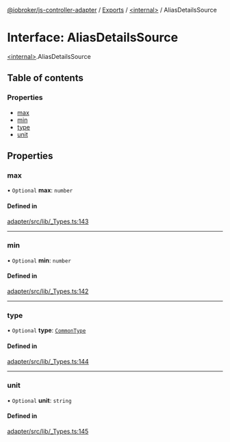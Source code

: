 [@iobroker/js-controller-adapter](../README.md) / [Exports](../modules.md) / [\<internal\>](../modules/internal_.md) / AliasDetailsSource

# Interface: AliasDetailsSource

[\<internal\>](../modules/internal_.md).AliasDetailsSource

## Table of contents

### Properties

- [max](internal_.AliasDetailsSource.md#max)
- [min](internal_.AliasDetailsSource.md#min)
- [type](internal_.AliasDetailsSource.md#type)
- [unit](internal_.AliasDetailsSource.md#unit)

## Properties

### max

• `Optional` **max**: `number`

#### Defined in

[adapter/src/lib/_Types.ts:143](https://github.com/ioBroker/ioBroker.js-controller/blob/5b429316/packages/adapter/src/lib/_Types.ts#L143)

___

### min

• `Optional` **min**: `number`

#### Defined in

[adapter/src/lib/_Types.ts:142](https://github.com/ioBroker/ioBroker.js-controller/blob/5b429316/packages/adapter/src/lib/_Types.ts#L142)

___

### type

• `Optional` **type**: [`CommonType`](../modules/internal_.md#commontype)

#### Defined in

[adapter/src/lib/_Types.ts:144](https://github.com/ioBroker/ioBroker.js-controller/blob/5b429316/packages/adapter/src/lib/_Types.ts#L144)

___

### unit

• `Optional` **unit**: `string`

#### Defined in

[adapter/src/lib/_Types.ts:145](https://github.com/ioBroker/ioBroker.js-controller/blob/5b429316/packages/adapter/src/lib/_Types.ts#L145)
